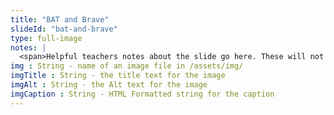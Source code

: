 ```yaml
--- 
title: "BAT and Brave"
slideId: "bat-and-brave"
type: full-image
notes: |
  <span>Helpful teachers notes about the slide go here. These will not be visible to anyone but instructors!</span>
img : String - name of an image file in /assets/img/
imgTitle : String - the title text for the image
imgAlt : String - the Alt text for the image
imgCaption : String - HTML Formatted string for the caption
---
```

